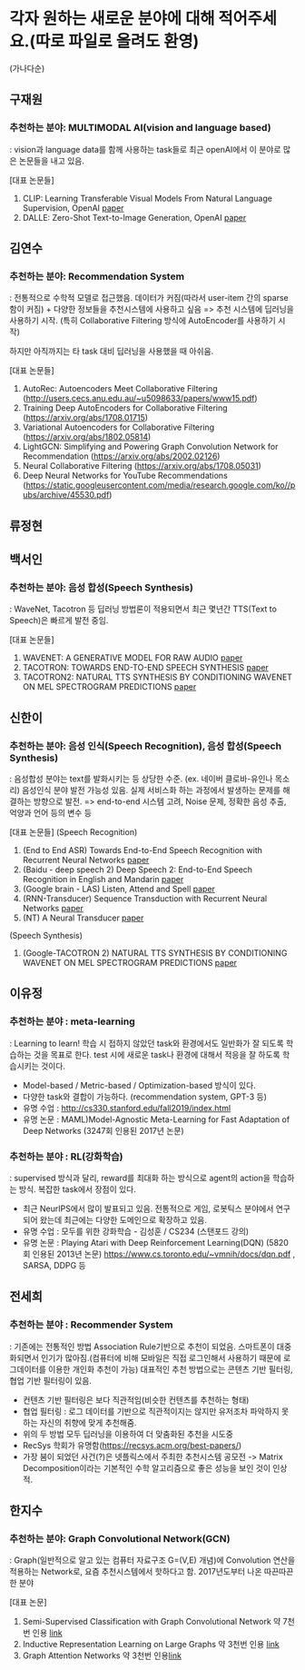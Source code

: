 # 각자 원하는 새로운 분야에 대해 적어주세요.(따로 파일로 올려도 환영)
(가나다순)


## 구재원

### 추천하는 분야: MULTIMODAL AI(vision and language based)

: vision과 language data를 함께 사용하는 task들로 최근 openAI에서 이 분야로 많은 논문들을 내고 있음. 

[대표 논문들]
1. CLIP: Learning Transferable Visual Models From Natural Language Supervision, OpenAI [paper](https://arxiv.org/pdf/2103.00020.pdf)
2. DALLE: Zero-Shot Text-to-Image Generation, OpenAI [paper](https://arxiv.org/pdf/2102.12092.pdf)


## 김연수

### 추천하는 분야: Recommendation System 

: 전통적으로 수학적 모델로 접근했음. 데이터가 커짐(따라서 user-item 간의 sparse함이 커짐) + 다양한 정보들을 추천시스템에 사용하고 싶음 => 추천 시스템에 딥러닝을 사용하기 시작. (특히 Collaborative Filtering 방식에 AutoEncoder를 사용하기 시작) 

하지만 아직까지는 타 task 대비 딥러닝을 사용했을 때 아쉬움. 

[대표 논문들]
1. AutoRec: Autoencoders Meet Collaborative Filtering (http://users.cecs.anu.edu.au/~u5098633/papers/www15.pdf)
2. Training Deep AutoEncoders for Collaborative Filtering (https://arxiv.org/abs/1708.01715)
3. Variational Autoencoders for Collaborative Filtering (https://arxiv.org/abs/1802.05814)
4. LightGCN: Simplifying and Powering Graph Convolution Network for Recommendation (https://arxiv.org/abs/2002.02126)
5. Neural Collaborative Filtering (https://arxiv.org/abs/1708.05031)
6. Deep Neural Networks for YouTube Recommendations (https://static.googleusercontent.com/media/research.google.com/ko//pubs/archive/45530.pdf)

## 류정현



## 백서인
### 추천하는 분야: 음성 합성(Speech Synthesis)

: WaveNet, Tacotron 등 딥러닝 방법론이 적용되면서 최근 몇년간 TTS(Text to Speech)은 빠르게 발전 중임.

[대표 논문들]
1. WAVENET: A GENERATIVE MODEL FOR RAW AUDIO [paper](https://arxiv.org/pdf/1609.03499.pdf)
2. TACOTRON: TOWARDS END-TO-END SPEECH SYNTHESIS [paper](https://arxiv.org/pdf/1703.10135.pdf)
3. TACOTRON2: NATURAL TTS SYNTHESIS BY CONDITIONING WAVENET ON MEL SPECTROGRAM PREDICTIONS [paper](https://arxiv.org/pdf/1712.05884v2.pdf)



## 신한이
### 추천하는 분야: 음성 인식(Speech Recognition), 음성 합성(Speech Synthesis)
:  음성합성 분야는 text를 발화시키는 등 상당한 수준. (ex. 네이버 클로바-유인나 목소리)
음성인식 분야 발전 가능성 있음. 실제 서비스화 하는 과정에서 발생하는 문제를 해결하는 방향으로 발전. 
=> end-to-end 시스템 고려, Noise 문제, 정확한 음성 추출, 억양과 언어 등의 변수 등

[대표 논문들]
(Speech Recognition)
1. (End to End ASR) Towards End-to-End Speech Recognition with Recurrent Neural Networks [paper](http://proceedings.mlr.press/v32/graves14.pdf)
2. (Baidu - deep speech 2) Deep Speech 2: End-to-End Speech Recognition in English and Mandarin [paper](https://arxiv.org/pdf/1512.02595.pdf)
3. (Google brain - LAS) Listen, Attend and Spell [paper](https://arxiv.org/pdf/1508.01211.pdf)
4. (RNN-Transducer) Sequence Transduction with Recurrent Neural Networks [paper](https://arxiv.org/pdf/1211.3711.pdf)
5. (NT) A Neural Transducer [paper](https://arxiv.org/pdf/1511.04868.pdf)


(Speech Synthesis)
1. (Google-TACOTRON 2) NATURAL TTS SYNTHESIS BY CONDITIONING WAVENET ON MEL SPECTROGRAM PREDICTIONS [paper](https://arxiv.org/pdf/1712.05884.pdf)

## 이유정
### 추천하는 분야 : meta-learning
: Learning to learn! 학습 시 접하지 않았던 task와 환경에서도 일반화가 잘 되도록 학습하는 것을 목표로 한다. test 시에 새로운 task나 환경에 대해서 적응을 잘 하도록 학습시키는 것이다. 
- Model-based / Metric-based / Optimization-based 방식이 있다. 
- 다양한 task와 결합이 가능하다. (recommendation system, GPT-3 등)
- 유명 수업 : http://cs330.stanford.edu/fall2019/index.html
- 유명 논문 : MAML)Model-Agnostic Meta-Learning for Fast Adaptation of Deep Networks (3247회 인용된 2017년 논문)


### 추천하는 분야 : RL(강화학습)
: supervised 방식과 달리, reward를 최대화 하는 방식으로 agent의 action을 학습하는 방식. 복잡한 task에서 장점이 있다. 
- 최근 NeurIPS에서 많이 발표되고 있음. 전통적으로 게임, 로봇틱스 분야에서 연구되어 왔는데 최근에는 다양한 도메인으로 확장하고 있음. 
- 유명 수업 : 모두를 위한 강화학습 - 김성훈 / CS234 (스탠포드 강의)
- 유명 논문 : Playing Atari with Deep Reinforcement Learning(DQN) (5820회 인용된 2013년 논문) https://www.cs.toronto.edu/~vmnih/docs/dqn.pdf ,   SARSA, DDPG 등 

## 전세희

### 추천하는 분야 : Recommender System
: 기존에는 전통적인 방법 Association Rule기반으로 추천이 되었음. 스마트폰이 대중화되면서 인기가 많아짐.(컴퓨터에 비해 모바일은 직접 로그인해서 사용하기 때문에 로그데이터를 이용한 개인화 추천이 가능)
대표적인 추천 방법으로는 콘텐츠 기반 필터링, 협업 기반 필터링이 있음. 

- 컨텐츠 기반 필터링은 보다 직관적임(비슷한 컨텐츠를 추천하는 형태)
- 협업 필터링 : 로그 데이터를 기반으로 직관적이지는 않지만 유저조차 파악하지 못하는 자신의 취향에 맞게 추천해줌. 
- 위의 두 방법 모두 딥러닝을 이용하여 더 맞춤화된 추천을 시도중
- RecSys 학회가 유명함(https://recsys.acm.org/best-papers/)
- 가장 붐이 되었던 사건(?)은 넷플릭스에서 주최한 추천시스템 공모전 -> Matrix Decomposition이라는 기본적인 수학 알고리즘으로 좋은 성능을 보인 것이 인상적.




## 한지수
### 추천하는 분야: Graph Convolutional Network(GCN)
: Graph(일반적으로 알고 있는 컴퓨터 자료구조 G=(V,E) 개념)에 Convolution 연산을 적용하는 Network로, 요즘 추천시스템에서 핫하다고 함. 2017년도부터 나온 따끈따끈한 분야

[대표 논문]
1. Semi-Supervised Classification with Graph Convolutional Network 약 7천번 인용 [link](https://arxiv.org/pdf/1609.02907.pdf)
2. Inductive Representation Learning on Large Graphs 약 3천번 인용 [link](https://arxiv.org/abs/1706.02216)
3. Graph Attention Networks 약 3천번 인용[link](https://arxiv.org/pdf/1710.10903.pdf)
